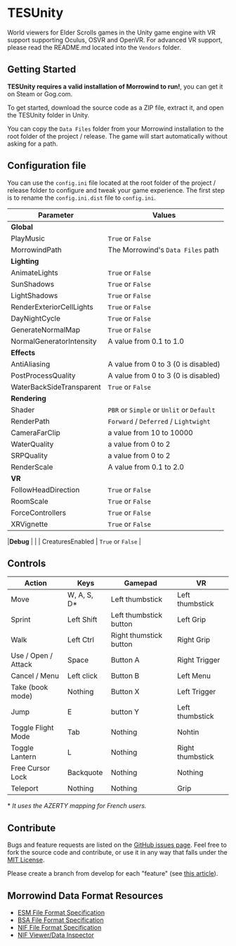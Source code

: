 # TESUnity

World viewers for Elder Scrolls games in the Unity game engine with VR support supporting Oculus, OSVR and OpenVR. For advanced VR support, please read the README.md located into the `Vendors` folder.

## Getting Started

**TESUnity requires a valid installation of Morrowind to run!**, you can get it on Steam or Gog.com.

To get started, download the source code as a ZIP file, extract it, and open the TESUnity folder in Unity.

You can copy the `Data Files` folder from your Morrowind installation to the root folder of the project / release. The game will start automatically without asking for a path.

## Configuration file
You can use the `config.ini` file located at the root folder of the project / release folder to configure and tweak your game experience.
The first step is to rename the `config.ini.dist` file to `config.ini`.


| Parameter | Values |
|-----------|---------|
|**Global** | |
| PlayMusic  | `True` or `False` |
| MorrowindPath | The Morrowind's `Data Files` path |
|**Lighting**| |
| AnimateLights  | `True` or `False` |
| SunShadows  | `True` or `False` |
| LightShadows  | `True` or `False` |
| RenderExteriorCellLights | `True` or `False` |
| DayNightCycle | `True` or `False` |
| GenerateNormalMap | `True` or `False` |
| NormalGeneratorIntensity | A value from 0.1 to 1.0 |
|**Effects** | |
| AntiAliasing |  A value from 0 to 3 (0 is disabled) | 
| PostProcessQuality | A value from 0 to 3 (0 is disabled) | 
| WaterBackSideTransparent | `True` or `False` |
|**Rendering** | |
| Shader  | `PBR` or `Simple` or `Unlit` or `Default` |
| RenderPath  | `Forward` / `Deferred` / `Lightwight` |
| CameraFarClip | a value from 10 to 10000 |
| WaterQuality | a value from 0 to 2 |
| SRPQuality | a value from 0 to 2 |
| RenderScale | A value from 0.1 to 2.0 | 
|**VR** | |
| FollowHeadDirection | `True` or `False` |
| RoomScale | `True` or `False` |
| ForceControllers | `True` or `False` |
| XRVignette | `True` or `False` |

|**Debug** | |
| CreaturesEnabled | `True` or `False` |

## Controls
| Action | Keys | Gamepad | VR |
|--------|------|---------|----|
| Move | W, A, S, D* | Left thumbstick | Left thumbstick |
| Sprint | Left Shift | Left thumbstick button | Left Grip |
| Walk | Left Ctrl | Right thumstick button | Right Grip |
| Use / Open / Attack | Space | Button A | Right Trigger |
| Cancel / Menu | Left click | Button B | Left Menu |
| Take (book mode) | Nothing | Button X | Left Trigger |
| Jump | E | button Y | Left thumbstick |
| Toggle Flight Mode | Tab | Nothing | Nohtin |
| Toggle Lantern | L | Nothing | Right thumbstick |
| Free Cursor Lock | Backquote | Nothing | Nothing |
| Teleport | Nothing | Nothing | Grip |

\* *It uses the AZERTY mapping for French users.*

## Contribute

Bugs and feature requests are listed on the [GitHub issues page](https://github.com/ColeDeanShepherd/TESUnity/issues). Feel free to fork the source code and contribute, or use it in any way that falls under the [MIT License](https://github.com/ColeDeanShepherd/TESUnity/blob/master/LICENSE.txt).

Please create a branch from develop for each "feature" (see [this article](http://nvie.com/posts/a-successful-git-branching-model/)).


Morrowind Data Format Resources
-------------------------------

* [ESM File Format Specification](http://www.mwmythicmods.com/argent/tech/es_format.html)
* [BSA File Format Specification](http://www.uesp.net/wiki/Tes3Mod:BSA_File_Format)
* [NIF File Format Specification](https://github.com/niftools/nifxml/blob/develop/nif.xml)
* [NIF Viewer/Data Inspector](https://github.com/niftools/nifskope)